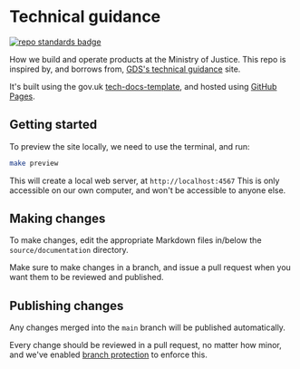 # Technical guidance

[![repo standards badge](https://img.shields.io/badge/dynamic/json?color=blue&style=for-the-badge&logo=github&label=MoJ%20Compliant&query=%24.result&url=https%3A%2F%2Foperations-engineering-reports.cloud-platform.service.justice.gov.uk%2Fapi%2Fv1%2Fcompliant_public_repositories%2Ftechnical-guidance)](https://operations-engineering-reports.cloud-platform.service.justice.gov.uk/public-github-repositories.html#technical-guidance "Link to report")

How we build and operate products at the Ministry of Justice. This repo
is inspired by, and borrows from, [GDS's technical guidance][gds-way]
site.

It's built using the gov.uk [tech-docs-template], and hosted using [GitHub Pages].

[gds-way]: https://github.com/alphagov/gds-way
[github pages]: https://pages.github.com
[tech-docs-template]: https://github.com/alphagov/tech-docs-template

## Getting started

To preview the site locally, we need to use the terminal, and run:

```bash
make preview
```

This will create a local web server, at `http://localhost:4567` This is only
accessible on our own computer, and won't be accessible to anyone else.

## Making changes

To make changes, edit the appropriate Markdown files in/below the
`source/documentation` directory.

Make sure to make changes in a branch, and issue a pull request when
you want them to be reviewed and published.

## Publishing changes

Any changes merged into the `main` branch will be published automatically.

Every change should be reviewed in a pull request, no matter how minor, and
we've enabled [branch protection][] to enforce this.

[branch protection]: https://help.github.com/articles/about-protected-branches/
